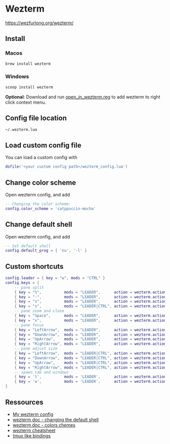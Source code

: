 # Wezterm

https://wezfurlong.org/wezterm/

## Install

### Macos 

```sh
brew install wezterm
```
	
### Windows

```sh
scoop install wezterm
```

**Optional**: Download and run [open_in_wezterm.reg](../assets/wezterm/open_in_wezterm.reg) to add wezterm to right click context menu.

## Config file location

`~/.wezterm.lua`

## Load custom config file

You can load a custom config with

```lua
dofile('<your custom config path>/wezterm_config.lua')
```

## Change color scheme

Open wezterm config, and add

```lua
-- Changing the color scheme:
config.color_scheme = 'catppuccin-mocha'
```

## Change default shell

Open wezterm config, and add

```lua
-- Set default shell
config.default_prog = { 'nu', '-l' }
```

## Custom shortcuts

```lua
config.leader = { key = "w", mods = "CTRL" }
config.keys = {
    -- pane split
    { key = "%",          mods = "LEADER",      action = wezterm.action.SplitHorizontal { domain = "CurrentPaneDomain" } },
    { key = "-",          mods = "LEADER",      action = wezterm.action.SplitVertical { domain = "CurrentPaneDomain" } },
    { key = "s",          mods = "LEADER",      action = wezterm.action.SplitHorizontal { domain = "CurrentPaneDomain" } },
    { key = "s",          mods = "LEADER|CTRL", action = wezterm.action.SplitVertical { domain = "CurrentPaneDomain" } },
    -- pane zoom and close
    { key = "Space",      mods = "LEADER",      action = wezterm.action.TogglePaneZoomState },
    { key = "x",          mods = "LEADER",      action = wezterm.action.CloseCurrentPane { confirm = true } },
    -- pane focus
    { key = "LeftArrow",  mods = "LEADER",      action = wezterm.action.ActivatePaneDirection "Left" },
    { key = "DownArrow",  mods = "LEADER",      action = wezterm.action.ActivatePaneDirection "Down" },
    { key = "UpArrow",    mods = "LEADER",      action = wezterm.action.ActivatePaneDirection "Up" },
    { key = "RightArrow", mods = "LEADER",      action = wezterm.action.ActivatePaneDirection "Right" },
    -- pane adjust size
    { key = "LeftArrow",  mods = "LEADER|CTRL", action = wezterm.action.AdjustPaneSize { "Left", 5 } },
    { key = "DownArrow",  mods = "LEADER|CTRL", action = wezterm.action.AdjustPaneSize { "Down", 5 } },
    { key = "UpArrow",    mods = "LEADER|CTRL", action = wezterm.action.AdjustPaneSize { "Up", 5 } },
    { key = "RightArrow", mods = "LEADER|CTRL", action = wezterm.action.AdjustPaneSize { "Right", 5 } },
    -- spawn tab and windows
    { key = 't',          mods = 'LEADER',      action = wezterm.action.SpawnTab "CurrentPaneDomain" },
    { key = 'w',          mods = 'LEADER',      action = wezterm.action.SpawnWindow },
}
```

## Ressources

- [My wezterm config](../assets/wezterm/wezterm_config.lua)
- [wezterm doc - changing the default shell](https://wezfurlong.org/wezterm/config/launch.html#changing-the-default-program)
- [wezterm doc - colors chemes](https://wezfurlong.org/wezterm/colorschemes/index.html)
- [wezterm cheatsheet](https://ansidev.substack.com/p/wezterm-cheatsheet)
- [tmux like bindings](https://gist.github.com/quangIO/556fa4abca46faf40092282d0c11a367)
